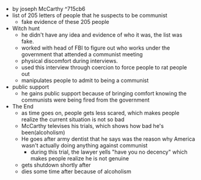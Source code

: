 - by joseph McCarthy ^715cb6
- list of 205 letters of people that he suspects to be communist
	- fake evidence of these 205 people
- Witch hunt
	- he didn't have any idea and evidence of who it was, the list was fake.
	- worked with head of FBI to figure out who works under the government that attended a communist meeting
	- physical discomfort during interviews.
	- used this interview through coercion to force people to rat people out
	- manipulates people to admit to being a communist
- public support
	- he gains public support because of bringing comfort knowing the communists were being fired from the government
- The End
	- as time goes on, people gets less scared, which makes people realize the current situation is not so bad
	- McCarthy televises his trials, which shows how bad he's been(alcoholism)
	- He goes after army dentist that he says was the reason why America wasn't actually doing anything against communist
		- during this trial, the lawyer yells "have you no decency" which makes people realize he is not genuine
	- gets shutdown shortly after
	- dies some time after because of alcoholism